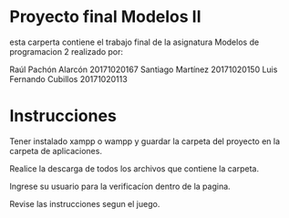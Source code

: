# Proyecto final Modelos II

esta carperta contiene el trabajo final de la asignatura Modelos de programacion 2 realizado por:

Raúl Pachón Alarcón 20171020167
Santiago Martínez 20171020150
Luis Fernando Cubillos 20171020113

# Instrucciones

Tener instalado xampp o wampp y guardar la carpeta del proyecto en la carpeta de aplicaciones.

Realice la descarga de todos los archivos que contiene la carpeta.

Ingrese su usuario para la verificacíon dentro de la pagina.

Revise las instrucciones segun el juego.
